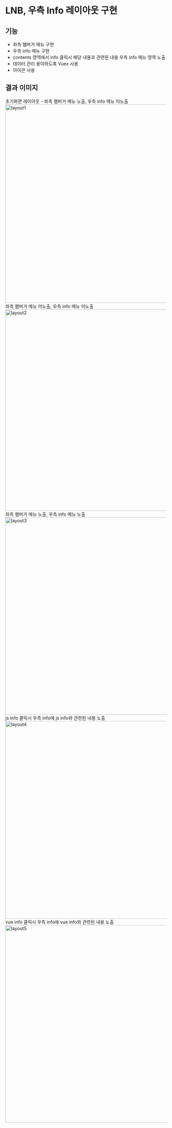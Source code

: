 # LNB, 우측 Info 레이아웃 구현
## 기능 
- 좌측 햄버거 메뉴 구현                  
- 우측 info 메뉴 구현                  
- contents 영역에서 info 클릭시 해당 내용과 관련된 내용 우측 info 메뉴 영역 노출               
- 데이터 관리 용이하도록 Vuex 사용                  
- 아이콘 사용                            
                             
## 결과 이미지
초기화면 레이아웃 - 좌측 햄버거 메뉴 노출, 우측 info 메뉴 미노출              
<img width="618" alt="layout1" src="https://user-images.githubusercontent.com/42309919/115995500-84a79a80-a616-11eb-8593-84d9b0b7a34c.PNG">                
좌측 햄버거 메뉴 미노출, 우측 info 메뉴 미노출                
<img width="627" alt="layout2" src="https://user-images.githubusercontent.com/42309919/115995501-85403100-a616-11eb-85fb-9ec32c2235b2.PNG">                
좌측 햄버거 메뉴 노출, 우측 info 메뉴 노출              
<img width="614" alt="layout3" src="https://user-images.githubusercontent.com/42309919/115995502-85d8c780-a616-11eb-90a1-1c52002304c5.PNG">                  
js info 클릭시 우측 info에 js info와 관련된 내용 노출                  
<img width="615" alt="layout4" src="https://user-images.githubusercontent.com/42309919/115995503-85d8c780-a616-11eb-85b0-ab171d00235d.PNG">                 
vue info 클릭시 우측 info에 vue info와 관련된 내용 노출                       
<img width="615" alt="layout5" src="https://user-images.githubusercontent.com/42309919/115995504-86715e00-a616-11eb-93da-aee040868eb3.PNG">          
